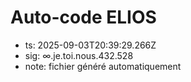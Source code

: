 # Auto-code ELIOS
- ts: 2025-09-03T20:39:29.266Z
- sig: ∞.je.toi.nous.432.528
- note: fichier généré automatiquement